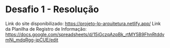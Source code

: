 # Desafio 1 - Resolução
Link do site disponibilizado: https://projeto-lp-arquitetura.netlify.app/
Link da Planilha de Registro de Informação: https://docs.google.com/spreadsheets/d/15iGczqAzpBk_rtMY5B9FhnRtddvmNj_mdqRgg-jpCUE/edit
